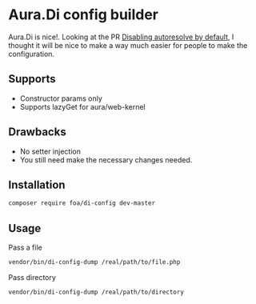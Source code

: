 # Aura.Di config builder

Aura.Di is nice!. Looking at the PR [Disabling autoresolve by default](https://github.com/auraphp/Aura.Di/pull/76), I thought it will be nice to make a way much easier for people to make the configuration.

## Supports

* Constructor params only
* Supports lazyGet for aura/web-kernel

## Drawbacks

* No setter injection
* You still need make the necessary changes needed.

## Installation

```bash
composer require foa/di-config dev-master
```

## Usage

Pass a file 

```bash
vendor/bin/di-config-dump /real/path/to/file.php
```

Pass directory

```bash
vendor/bin/di-config-dump /real/path/to/directory
```
